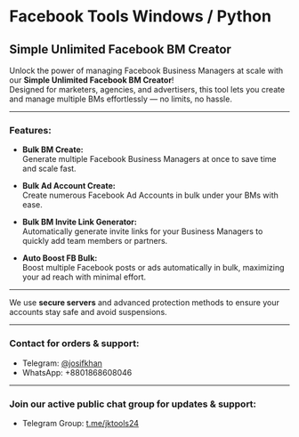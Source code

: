 # Facebook Tools Windows / Python

## Simple Unlimited Facebook BM Creator

Unlock the power of managing Facebook Business Managers at scale with our **Simple Unlimited Facebook BM Creator**!  
Designed for marketers, agencies, and advertisers, this tool lets you create and manage multiple BMs effortlessly — no limits, no hassle.

---

### Features:

- **Bulk BM Create:**  
  Generate multiple Facebook Business Managers at once to save time and scale fast.

- **Bulk Ad Account Create:**  
  Create numerous Facebook Ad Accounts in bulk under your BMs with ease.

- **Bulk BM Invite Link Generator:**  
  Automatically generate invite links for your Business Managers to quickly add team members or partners.

- **Auto Boost FB Bulk:**  
  Boost multiple Facebook posts or ads automatically in bulk, maximizing your ad reach with minimal effort.

---

We use **secure servers** and advanced protection methods to ensure your accounts stay safe and avoid suspensions.

---

### Contact for orders & support:

- Telegram: [@josifkhan](https://t.me/josifkhan)  
- WhatsApp: +8801868608046  

---

### Join our active public chat group for updates & support:

- Telegram Group: [t.me/jktools24](https://t.me/jktools24)
